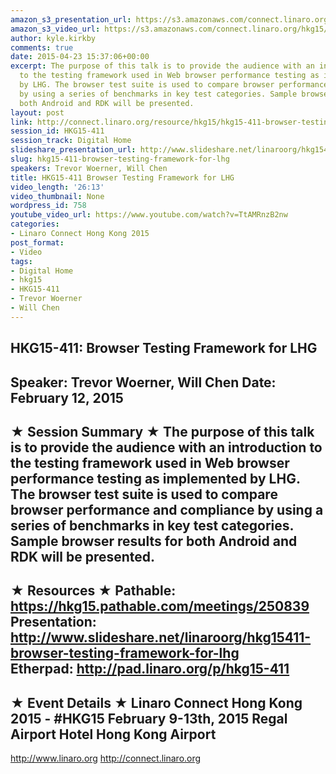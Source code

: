 ```yaml
---
amazon_s3_presentation_url: https://s3.amazonaws.com/connect.linaro.org/hkg15/Videos/02-12-Thursday/HKG15-411.pdf
amazon_s3_video_url: https://s3.amazonaws.com/connect.linaro.org/hkg15/Videos/02-12-Thursday/HKG15-411+Browser+Testing+Framework+for+LHG.mp4
author: kyle.kirkby
comments: true
date: 2015-04-23 15:37:06+00:00
excerpt: The purpose of this talk is to provide the audience with an introduction
  to the testing framework used in Web browser performance testing as implemented
  by LHG. The browser test suite is used to compare browser performance and compliance
  by using a series of benchmarks in key test categories. Sample browser results for
  both Android and RDK will be presented.
layout: post
link: http://connect.linaro.org/resource/hkg15/hkg15-411-browser-testing-framework-for-lhg/
session_id: HKG15-411
session_track: Digital Home
slideshare_presentation_url: http://www.slideshare.net/linaroorg/hkg15411-browser-testing-framework-for-lhg
slug: hkg15-411-browser-testing-framework-for-lhg
speakers: Trevor Woerner, Will Chen
title: HKG15-411 Browser Testing Framework for LHG
video_length: '26:13'
video_thumbnail: None
wordpress_id: 758
youtube_video_url: https://www.youtube.com/watch?v=TtAMRnzB2nw
categories:
- Linaro Connect Hong Kong 2015
post_format:
- Video
tags:
- Digital Home
- hkg15
- HKG15-411
- Trevor Woerner
- Will Chen
---
```


HKG15-411: Browser Testing Framework for LHG 
--------------------------------------------------- 
Speaker: Trevor Woerner, Will Chen 
Date: February 12, 2015 
--------------------------------------------------- 
★ Session Summary ★ 
The purpose of this talk is to provide the audience with an introduction to the testing framework used in Web browser performance testing as implemented by LHG. The browser test suite is used to compare browser performance and compliance by using a series of benchmarks in key test categories. Sample browser results for both Android and RDK will be presented. 
-------------------------------------------------- 
★ Resources ★ 
Pathable: https://hkg15.pathable.com/meetings/250839 
Presentation:  http://www.slideshare.net/linaroorg/hkg15411-browser-testing-framework-for-lhg  
Etherpad: http://pad.linaro.org/p/hkg15-411 
--------------------------------------------------- 
★ Event Details ★ 
Linaro Connect Hong Kong 2015 - #HKG15 
February 9-13th, 2015 
Regal Airport Hotel Hong Kong Airport 
--------------------------------------------------- 
http://www.linaro.org 
http://connect.linaro.org

